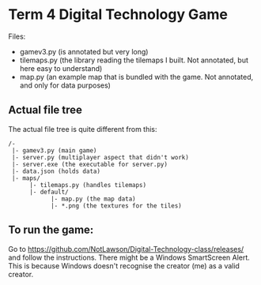 # Term 4 Digital Technology Game

Files:
 - gamev3.py (is annotated but very long)
 - tilemaps.py (the library reading the tilemaps I built. Not annotated, but here easy to understand)
 - map.py (an example map that is bundled with the game. Not annotated, and only for data purposes)

## Actual file tree

The actual file tree is quite different from this:
```
/-
 |- gamev3.py (main game)
 |- server.py (multiplayer aspect that didn't work)
 |- server.exe (the executable for server.py)
 |- data.json (holds data)
 |- maps/
      |- tilemaps.py (handles tilemaps)
      |- default/
            |- map.py (the map data)
            |- *.png (the textures for the tiles)
```
## To run the game:

Go to <https://github.com/NotLawson/Digital-Technology-class/releases/> and follow the instructions.
There might be a Windows SmartScreen Alert. This is because Windows doesn't recognise the creator (me) as a valid creator.
